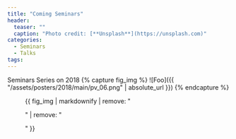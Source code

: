 ```yaml
---
title: "Coming Seminars"
header:
  teaser: ""
  caption: "Photo credit: [**Unsplash**](https://unsplash.com)"
categories:
  - Seminars
  - Talks
tags:
---
```




Seminars Series on 2018
{% capture fig_img %}
![Foo]({{ "/assets/posters/2018/main/pv_06.png" | absolute_url }})
{% endcapture %}
<figure>
{{ fig_img | markdownify | remove: "<p>" | remove: "</p>" }}
</figure>


<!-- Seminars Series on December 2017 -->
<!-- {% capture fig_img %} -->
<!-- ![Foo]({{ "/assets/posters/december2017/poster/poster_v00.png" | absolute_url }}) -->
<!-- {% endcapture %} -->
<!-- <figure> -->
<!-- {{ fig_img | markdownify | remove: "<p>" | remove: "</p>" }} -->
<!-- </figure> -->

